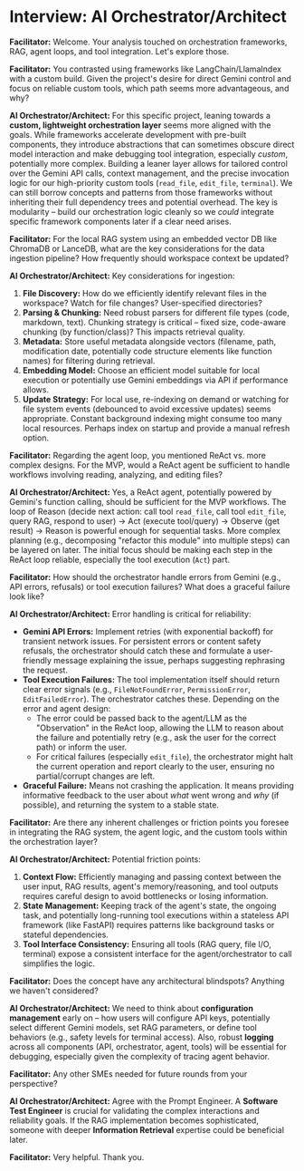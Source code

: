 # Interview: AI Orchestrator/Architect

**Facilitator:** Welcome. Your analysis touched on orchestration frameworks, RAG, agent loops, and tool integration. Let's explore those.

**Facilitator:** You contrasted using frameworks like LangChain/LlamaIndex with a custom build. Given the project's desire for direct Gemini control and focus on reliable custom tools, which path seems more advantageous, and why?

**AI Orchestrator/Architect:** For this specific project, leaning towards a **custom, lightweight orchestration layer** seems more aligned with the goals. While frameworks accelerate development with pre-built components, they introduce abstractions that can sometimes obscure direct model interaction and make debugging tool integration, especially *custom*, potentially more complex. Building a leaner layer allows for tailored control over the Gemini API calls, context management, and the precise invocation logic for our high-priority custom tools (`read_file`, `edit_file`, `terminal`). We can still borrow concepts and patterns from those frameworks without inheriting their full dependency trees and potential overhead. The key is modularity – build our orchestration logic cleanly so we *could* integrate specific framework components later if a clear need arises.

**Facilitator:** For the local RAG system using an embedded vector DB like ChromaDB or LanceDB, what are the key considerations for the data ingestion pipeline? How frequently should workspace context be updated?

**AI Orchestrator/Architect:** Key considerations for ingestion:
1.  **File Discovery:** How do we efficiently identify relevant files in the workspace? Watch for file changes? User-specified directories?
2.  **Parsing & Chunking:** Need robust parsers for different file types (code, markdown, text). Chunking strategy is critical – fixed size, code-aware chunking (by function/class)? This impacts retrieval quality.
3.  **Metadata:** Store useful metadata alongside vectors (filename, path, modification date, potentially code structure elements like function names) for filtering during retrieval.
4.  **Embedding Model:** Choose an efficient model suitable for local execution or potentially use Gemini embeddings via API if performance allows.
5.  **Update Strategy:** For local use, re-indexing on demand or watching for file system events (debounced to avoid excessive updates) seems appropriate. Constant background indexing might consume too many local resources. Perhaps index on startup and provide a manual refresh option.

**Facilitator:** Regarding the agent loop, you mentioned ReAct vs. more complex designs. For the MVP, would a ReAct agent be sufficient to handle workflows involving reading, analyzing, and editing files?

**AI Orchestrator/Architect:** Yes, a ReAct agent, potentially powered by Gemini's function calling, should be sufficient for the MVP workflows. The loop of Reason (decide next action: call tool `read_file`, call tool `edit_file`, query RAG, respond to user) -> Act (execute tool/query) -> Observe (get result) -> Reason is powerful enough for sequential tasks. More complex planning (e.g., decomposing "refactor this module" into multiple steps) can be layered on later. The initial focus should be making each step in the ReAct loop reliable, especially the tool execution (`Act`) part.

**Facilitator:** How should the orchestrator handle errors from Gemini (e.g., API errors, refusals) or tool execution failures? What does a graceful failure look like?

**AI Orchestrator/Architect:** Error handling is critical for reliability:
*   **Gemini API Errors:** Implement retries (with exponential backoff) for transient network issues. For persistent errors or content safety refusals, the orchestrator should catch these and formulate a user-friendly message explaining the issue, perhaps suggesting rephrasing the request.
*   **Tool Execution Failures:** The tool implementation itself should return clear error signals (e.g., `FileNotFoundError`, `PermissionError`, `EditFailedError`). The orchestrator catches these. Depending on the error and agent design:
    *   The error could be passed back to the agent/LLM as the "Observation" in the ReAct loop, allowing the LLM to reason about the failure and potentially retry (e.g., ask the user for the correct path) or inform the user.
    *   For critical failures (especially `edit_file`), the orchestrator might halt the current operation and report clearly to the user, ensuring no partial/corrupt changes are left.
*   **Graceful Failure:** Means not crashing the application. It means providing informative feedback to the user about *what* went wrong and *why* (if possible), and returning the system to a stable state.

**Facilitator:** Are there any inherent challenges or friction points you foresee in integrating the RAG system, the agent logic, and the custom tools within the orchestration layer?

**AI Orchestrator/Architect:** Potential friction points:
1.  **Context Flow:** Efficiently managing and passing context between the user input, RAG results, agent's memory/reasoning, and tool outputs requires careful design to avoid bottlenecks or losing information.
2.  **State Management:** Keeping track of the agent's state, the ongoing task, and potentially long-running tool executions within a stateless API framework (like FastAPI) requires patterns like background tasks or stateful dependencies.
3.  **Tool Interface Consistency:** Ensuring all tools (RAG query, file I/O, terminal) expose a consistent interface for the agent/orchestrator to call simplifies the logic.

**Facilitator:** Does the concept have any architectural blindspots? Anything we haven't considered?

**AI Orchestrator/Architect:** We need to think about **configuration management** early on – how users will configure API keys, potentially select different Gemini models, set RAG parameters, or define tool behaviors (e.g., safety levels for terminal access). Also, robust **logging** across all components (API, orchestrator, agent, tools) will be essential for debugging, especially given the complexity of tracing agent behavior.

**Facilitator:** Any other SMEs needed for future rounds from your perspective?

**AI Orchestrator/Architect:** Agree with the Prompt Engineer. A **Software Test Engineer** is crucial for validating the complex interactions and reliability goals. If the RAG implementation becomes sophisticated, someone with deeper **Information Retrieval** expertise could be beneficial later.

**Facilitator:** Very helpful. Thank you. 